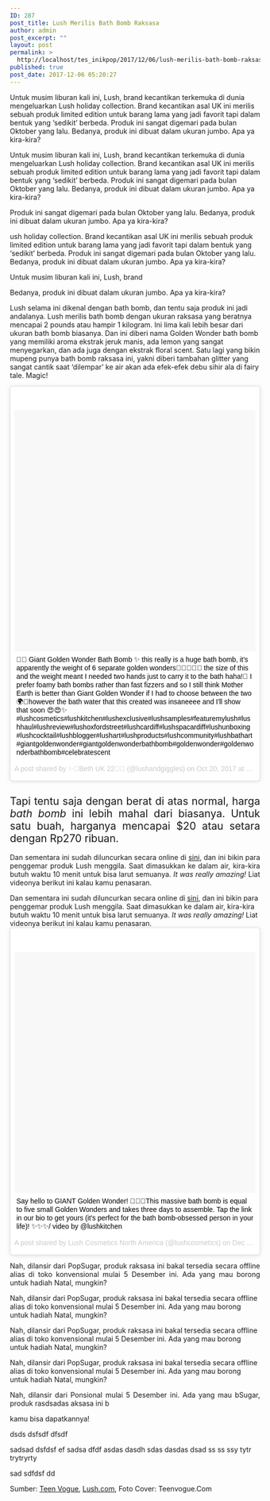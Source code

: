```yaml
---
ID: 287
post_title: Lush Merilis Bath Bomb Raksasa
author: admin
post_excerpt: ""
layout: post
permalink: >
  http://localhost/tes_inikpop/2017/12/06/lush-merilis-bath-bomb-raksasa/
published: true
post_date: 2017-12-06 05:20:27
---
```

Untuk musim liburan kali ini, Lush, brand kecantikan terkemuka di dunia mengeluarkan Lush holiday collection. Brand kecantikan asal UK ini merilis sebuah produk limited edition untuk barang lama yang jadi favorit tapi dalam bentuk yang ‘sedikit’ berbeda. Produk ini sangat digemari pada bulan Oktober yang lalu. Bedanya, produk ini dibuat dalam ukuran jumbo. Apa ya kira-kira?

Untuk musim liburan kali ini, Lush, brand kecantikan terkemuka di dunia mengeluarkan Lush holiday collection. Brand kecantikan asal UK ini merilis sebuah produk limited edition untuk barang lama yang jadi favorit tapi dalam bentuk yang ‘sedikit’ berbeda. Produk ini sangat digemari pada bulan Oktober yang lalu. Bedanya, produk ini dibuat dalam ukuran jumbo. Apa ya kira-kira?

Produk ini sangat digemari pada bulan Oktober yang lalu. Bedanya, produk ini dibuat dalam ukuran jumbo. Apa ya kira-kira?

ush holiday collection. Brand kecantikan asal UK ini merilis sebuah produk limited edition untuk barang lama yang jadi favorit tapi dalam bentuk yang ‘sedikit’ berbeda. Produk ini sangat digemari pada bulan Oktober yang lalu. Bedanya, produk ini dibuat dalam ukuran jumbo. Apa ya kira-kira?

Untuk musim liburan kali ini, Lush, brand

Bedanya, produk ini dibuat dalam ukuran jumbo. Apa ya kira-kira?

Lush selama ini dikenal dengan bath bomb, dan tentu saja produk ini jadi andalanya. Lush merilis bath bomb dengan ukuran raksasa yang beratnya mencapai 2 pounds atau hampir 1 kilogram. Ini lima kali lebih besar dari ukuran bath bomb biasanya. Dan ini diberi nama Golden Wonder bath bomb yang memiliki aroma ekstrak jeruk manis, ada lemon yang sangat menyegarkan, dan ada juga dengan ekstrak floral scent. Satu lagi yang bikin mupeng punya bath bomb raksasa ini, yakni diberi tambahan glitter yang sangat cantik saat ‘dilempar’ ke air akan ada efek-efek debu sihir ala di fairy tale. Magic!
<blockquote class="instagram-media" style="background: #FFF; border: 0; border-radius: 3px; box-shadow: 0 0 1px 0 rgba(0,0,0,0.5),0 1px 10px 0 rgba(0,0,0,0.15); margin: 1px; max-width: 658px; padding: 0; width: calc(100% - 2px);" data-instgrm-captioned="" data-instgrm-version="7">
<div style="padding: 8px;">
<div style="background: #F8F8F8; line-height: 0; margin-top: 40px; padding: 50% 0; text-align: center; width: 100%;">
<div style="background: url(data:image/png; base64,ivborw0kggoaaaansuheugaaacwaaaascamaaaapwqozaaaabgdbtueaalgpc/xhbqaaaafzukdcak7ohokaaaamuexurczmzpf399fx1+bm5mzy9amaaadisurbvdjlvzxbesmgces5/p8/t9furvcrmu73jwlzosgsiizurcjo/ad+eqjjb4hv8bft+idpqocx1wjosbfhh2xssxeiyn3uli/6mnree07uiwjev8ueowds88ly97kqytlijkktuybbruayvh5wohixmpi5we58ek028czwyuqdlkpg1bkb4nnm+veanfhqn1k4+gpt6ugqcvu2h2ovuif/gwufyy8owepdyzsa3avcqpvovvzzz2vtnn2wu8qzvjddeto90gsy9mvlqtgysy231mxry6i2ggqjrty0l8fxcxfcbbhwrsyyaaaaaelftksuqmcc); display: block; height: 44px; margin: 0 auto -44px; position: relative; top: -22px; width: 44px;"></div>
</div>
<p style="margin: 8px 0 0 0; padding: 0 4px;"><a style="color: #000; font-family: Arial,sans-serif; font-size: 14px; font-style: normal; font-weight: normal; line-height: 17px; text-decoration: none; word-wrap: break-word;" href="https://www.instagram.com/p/BaepOPTlNpO/" target="_blank" rel="noopener">🎁🎉 Giant Golden Wonder Bath Bomb ✨ this really is a huge bath bomb, it's apparently the weight of 6 separate golden wonders🙌🏻😍😍😍 the size of this and the weight meant I needed two hands just to carry it to the bath haha!🛁 I prefer foamy bath bombs rather than fast fizzers and so I still think Mother Earth is better than Giant Golden Wonder if I had to choose between the two🌍🌻however the bath water that this created was insaneeee and I'll show that soon 😍😍✨ #lushcosmetics#lushkitchen#lushexclusive#lushsamples#featuremylush#lushhaul#lushreview#lushoxfordstreet#lushcardiff#lushspacardiff#lushunboxing#lushcocktail#lushblogger#lushart#lushproducts#lushcommunity#lushbathart#giantgoldenwonder#giantgoldenwonderbathbomb#goldenwonder#goldenwonderbathbomb#celebratescent</a></p>
<p style="color: #c9c8cd; font-family: Arial,sans-serif; font-size: 14px; line-height: 17px; margin-bottom: 0; margin-top: 8px; overflow: hidden; padding: 8px 0 7px; text-align: center; text-overflow: ellipsis; white-space: nowrap;">A post shared by ✨🔮Beth UK 22🔮✨ (@lushandgiggles) on <time style="font-family: Arial,sans-serif; font-size: 14px; line-height: 17px;" datetime="2017-10-20T17:49:55+00:00">Oct 20, 2017 at 10:49am PDT</time></p>

</div></blockquote>
<script async defer src="//platform.instagram.com/en_US/embeds.js"></script>
<h2 style="text-align: justify;"><span style="font-weight: 400;">Tapi tentu saja dengan berat di atas normal, harga </span><i><span style="font-weight: 400;">bath bomb</span></i><span style="font-weight: 400;"> ini lebih mahal dari biasanya. Untuk satu buah, harganya mencapai $20 atau setara dengan Rp270 ribuan. </span></h2>
<p style="text-align: justify;"><span style="font-weight: 400;">Dan sementara ini sudah diluncurkan secara online di </span><a href="https://uk.lush.com/products/christmas/giant-golden-wonder"><span style="font-weight: 400;">sini</span></a><span style="font-weight: 400;">, dan ini bikin para penggemar produk Lush menggila. Saat dimasukkan ke dalam air, kira-kira butuh waktu 10 menit untuk bisa larut semuanya. </span><i><span style="font-weight: 400;">It was really amazing!</span></i><span style="font-weight: 400;"> Liat videonya berikut ini kalau kamu penasaran.</span></p>
<span style="font-weight: 400;">Dan sementara ini sudah diluncurkan secara online di </span><a href="https://uk.lush.com/products/christmas/giant-golden-wonder"><span style="font-weight: 400;">sini</span></a><span style="font-weight: 400;">, dan ini bikin para penggemar produk Lush menggila. Saat dimasukkan ke dalam air, kira-kira butuh waktu 10 menit untuk bisa larut semuanya. </span><i><span style="font-weight: 400;">It was really amazing!</span></i><span style="font-weight: 400;"> Liat videonya berikut ini kalau kamu penasaran.</span>
<blockquote class="instagram-media" style="background: #FFF; border: 0; border-radius: 3px; box-shadow: 0 0 1px 0 rgba(0,0,0,0.5),0 1px 10px 0 rgba(0,0,0,0.15); margin: 1px; max-width: 658px; padding: 0; width: calc(100% - 2px);" data-instgrm-captioned="" data-instgrm-version="7">
<div style="padding: 8px;">
<div style="background: #F8F8F8; line-height: 0; margin-top: 40px; padding: 50.0% 0; text-align: center; width: 100%;">
<div style="background: url(data:image/png; base64,ivborw0kggoaaaansuheugaaacwaaaascamaaaapwqozaaaabgdbtueaalgpc/xhbqaaaafzukdcak7ohokaaaamuexurczmzpf399fx1+bm5mzy9amaaadisurbvdjlvzxbesmgces5/p8/t9furvcrmu73jwlzosgsiizurcjo/ad+eqjjb4hv8bft+idpqocx1wjosbfhh2xssxeiyn3uli/6mnree07uiwjev8ueowds88ly97kqytlijkktuybbruayvh5wohixmpi5we58ek028czwyuqdlkpg1bkb4nnm+veanfhqn1k4+gpt6ugqcvu2h2ovuif/gwufyy8owepdyzsa3avcqpvovvzzz2vtnn2wu8qzvjddeto90gsy9mvlqtgysy231mxry6i2ggqjrty0l8fxcxfcbbhwrsyyaaaaaelftksuqmcc); display: block; height: 44px; margin: 0 auto -44px; position: relative; top: -22px; width: 44px;"></div>
</div>
<p style="margin: 8px 0 0 0; padding: 0 4px;"><a style="color: #000; font-family: Arial,sans-serif; font-size: 14px; font-style: normal; font-weight: normal; line-height: 17px; text-decoration: none; word-wrap: break-word;" href="https://www.instagram.com/p/BcKr8XGg0W8/" target="_blank" rel="noopener">Say hello to GIANT Golden Wonder! 🎁🎁🎁This massive bath bomb is equal to five small Golden Wonders and takes three days to assemble. Tap the link in our bio to get yours (it's perfect for the bath bomb-obsessed person in your life)! ✨✨✨/ video by @lushkitchen</a></p>
<p style="color: #c9c8cd; font-family: Arial,sans-serif; font-size: 14px; line-height: 17px; margin-bottom: 0; margin-top: 8px; overflow: hidden; padding: 8px 0 7px; text-align: center; text-overflow: ellipsis; white-space: nowrap;">A post shared by Lush Cosmetics North America (@lushcosmetics) on <time style="font-family: Arial,sans-serif; font-size: 14px; line-height: 17px;" datetime="2017-12-01T16:55:38+00:00">Dec 1, 2017 at 8:55am PST</time></p>

</div></blockquote>
<script async defer src="//platform.instagram.com/en_US/embeds.js"></script>
<p style="text-align: justify;"><span style="font-weight: 400;">Nah, dilansir dari PopSugar, produk raksasa ini bakal tersedia secara offline alias di toko konvensional mulai 5 Desember ini. Ada yang mau borong untuk hadiah Natal, mungkin?</span></p>
<span style="font-weight: 400;">Nah, dilansir dari PopSugar, produk raksasa ini bakal tersedia secara offline alias di toko konvensional mulai 5 Desember ini. Ada yang mau borong untuk hadiah Natal, mungkin?</span>

<span style="font-weight: 400;">Nah, dilansir dari PopSugar, produk raksasa ini bakal tersedia secara offline alias di toko konvensional mulai 5 Desember ini. Ada yang mau borong untuk hadiah Natal, mungkin?</span>

<span style="font-weight: 400;">Nah, dilansir dari PopSugar, produk raksasa ini bakal tersedia secara offline alias di toko konvensional mulai 5 Desember ini. Ada yang mau borong untuk hadiah Natal, mungkin?</span>
<p style="text-align: justify;"><span style="font-weight: 400;">Nah, dilansir dari Ponsional mulai 5 Desember ini. Ada yang mau bSugar, produk rasdsadas aksasa ini b</span></p>
kamu bisa dapatkannya!

dsds dsfsdf dfsdf

sadsad dsfdsf ef sadsa dfdf asdas dasdh sdas dasdas dsad ss ss ssy tytr trytryrty

sad sdfdsf dd
<p style="text-align: justify;"><span style="font-weight: 400;">Sumber: </span><a href="https://www.teenvogue.com/story/lush-debuts-two-pound-giant-golden-wonder-bath-bomb"><span style="font-weight: 400;">Teen Vogue</span></a><span style="font-weight: 400;">, </span><a href="https://uk.lush.com/products/christmas/giant-golden-wonder"><span style="font-weight: 400;">Lush.com</span></a><span style="font-weight: 400;">, Foto Cover: Teenvogue.Com</span></p>
